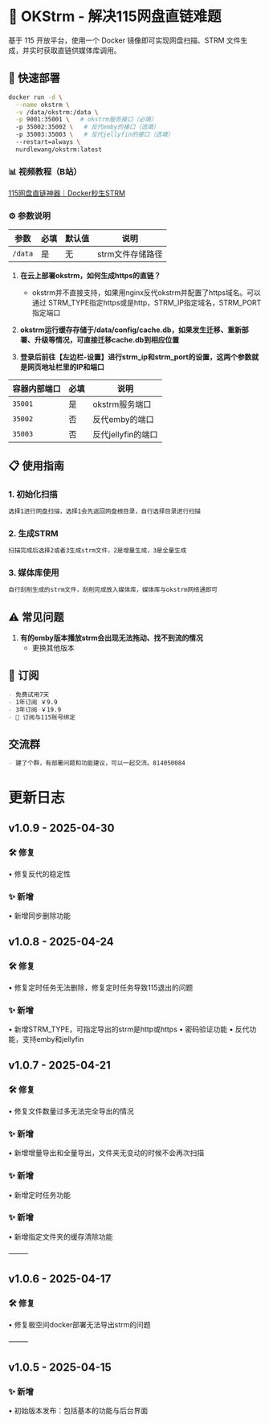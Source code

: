 # 🚀 OKStrm - 解决115网盘直链难题

基于 115 开放平台，使用一个 Docker 镜像即可实现网盘扫描、STRM 文件生成，并实时获取直链供媒体库调用。

## 🐳 快速部署

```bash
docker run -d \
  --name okstrm \
  -v /data/okstrm:/data \
  -p 9001:35001 \   # okstrm服务接口（必填）
  -p 35002:35002 \   # 反代emby的接口（选填）
  -p 35003:35003 \   # 反代jellyfin的接口（选填）
  --restart=always \
  nurdlewang/okstrm:latest
```
### 📊 视频教程（B站）
[115网盘直链神器｜Docker秒生STRM](https://www.bilibili.com/video/BV1RGoWY3EYQ/?share_source=copy_web&vd_source=d5f838fa2ac59ef6506d03c784127ff8)


### ⚙️ 参数说明
| 参数 | 必填 | 默认值 | 说明 |
|------|------|--------|------|
| `/data` | 是 | 无 | strm文件存储路径 |

1. **在云上部署okstrm，如何生成https的直链？**
   - okstrm并不直接支持，如果用nginx反代okstrm并配置了https域名。可以通过 STRM_TYPE指定https或是http，STRM_IP指定域名，STRM_PORT指定端口

2. **okstrm运行缓存存储于/data/config/cache.db，如果发生迁移、重新部署、升级等情况，可直接迁移cache.db到相应位置**

3. **登录后前往【左边栏-设置】进行strm_ip和strm_port的设置，这两个参数就是网页地址栏里的IP和端口**


| 容器内部端口 | 必填 | 说明 |
|------|------|------|
| `35001` | 是 | okstrm服务端口  |
| `35002` | 否 | 反代emby的端口 |
| `35003` | 否 | 反代jellyfin的端口 |


## 📋 使用指南



### 1. 初始化扫描
```bash
选择1进行网盘扫描，选择1会先返回网盘根目录，自行选择目录进行扫描
```

### 2. 生成STRM
```bash
扫描完成后选择2或者3生成strm文件，2是增量生成，3是全量生成
```
### 3. 媒体库使用
```bash
自行刮削生成的strm文件，刮削完成放入媒体库，媒体库与okstrm网络通即可
```


## ⚠️ 常见问题

1. **有的emby版本播放strm会出现无法拖动、找不到流的情况**
   - 更换其他版本
   

## 📜 订阅
```markdown
- 免费试用7天
- 1年订阅 ￥9.9 
- 3年订阅 ￥19.9
- 🔑 订阅与115账号绑定
```

## 交流群
```markdown
- 建了个群，有部署问题和功能建议，可以一起交流。814050084
```


# 更新日志
## v1.0.9 - 2025-04-30
### 🛠️ 修复
• 修复反代的稳定性
### ✨ 新增
• 新增同步删除功能


## v1.0.8 - 2025-04-24
### 🛠️ 修复
• 修复定时任务无法删除，修复定时任务导致115退出的问题
### ✨ 新增
• 新增STRM_TYPE，可指定导出的strm是http或https
• 密码验证功能
• 反代功能，支持emby和jellyfin

## v1.0.7 - 2025-04-21
### 🛠️ 修复
• 修复文件数量过多无法完全导出的情况
### ✨ 新增
• 新增增量导出和全量导出，文件夹无变动的时候不会再次扫描
### ✨ 新增
• 新增定时任务功能
### ✨ 新增
• 新增指定文件夹的缓存清除功能

⸻

## v1.0.6 - 2025-04-17
### 🛠️ 修复
• 修复极空间docker部署无法导出strm的问题

⸻

## v1.0.5 - 2025-04-15

### ✨ 新增
• 初始版本发布：包括基本的功能与后台界面



